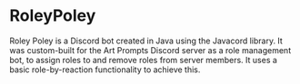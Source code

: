 # RoleyPoley
Roley Poley is a Discord bot created in Java using the Javacord library. It was custom-built for the Art Prompts Discord server as a role management bot,
to assign roles to and remove roles from server members. It uses a basic role-by-reaction functionality to achieve this.

